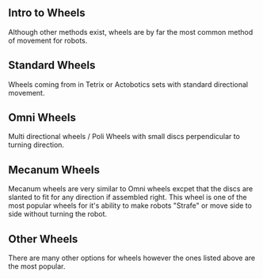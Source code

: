 
## Intro to Wheels
  Although other methods exist, wheels are by far the most common method of movement for robots.
## Standard Wheels
Wheels coming from in Tetrix or Actobotics sets with standard directional movement.
## Omni Wheels
Multi directional wheels / Poli Wheels with small discs perpendicular to turning direction.
## Mecanum Wheels
Mecanum wheels are very similar to Omni wheels excpet that the discs are slanted to fit for any direction if assembled right. This wheel is one of the most popular wheels for it's ability to make robots "Strafe" or move side to side without turning the robot.
## Other Wheels
There are many other options for wheels however the ones listed above are the most popular.
